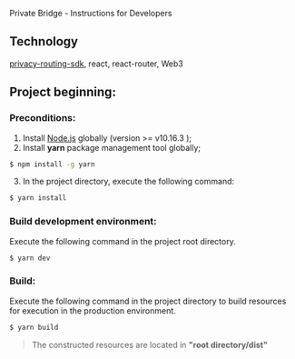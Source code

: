 Private Bridge - Instructions for Developers

## Technology

[privacy-routing-sdk](https://docs.findora.org/developers/developer-sdks/privacy-routing-sdk), react, react-router, Web3

## Project beginning:

### Preconditions:

1. Install [Node.js](https://nodejs.org/en/download/) globally (version >= v10.16.3 );
2. Install **yarn** package management tool globally;

```bash
$ npm install -g yarn
```

3. In the project directory, execute the following command:

```bash
$ yarn install
```

### Build development environment:

Execute the following command in the project root directory.

```bash
$ yarn dev
```

### Build:

Execute the following command in the project directory to build resources for execution in the production environment.

```bash
$ yarn build
```

> The constructed resources are located in **"root directory/dist"**

<!--  -->
